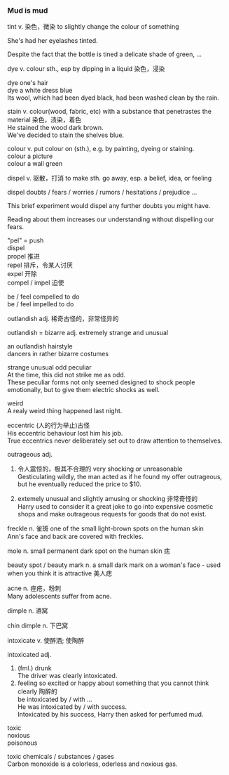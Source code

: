 ### Mud is mud  
  
tint v. 染色，微染 to slightly change the colour of something  
  
She's had her eyelashes tinted.  
  
Despite the fact that the bottle is tined a delicate shade of green, ...  
  
dye v. colour sth., esp by dipping in a liquid 染色，浸染  
  
dye one's hair  
dye a white dress blue  
Its wool, which had been dyed black, had been washed clean by the rain.  
  
stain v. colour(wood, fabric, etc) with a substance that penetrastes the material 染色，渍染，着色  
He stained the wood dark brown.  
We've decided to stain the shelves blue.  
  
colour v. put colour on (sth.), e.g. by painting, dyeing or staining.  
colour a picture  
colour a wall green  
  
dispel v. 驱散，打消 to make sth. go away, esp. a belief, idea, or feeling  
  
dispel doubts / fears / worries / rumors / hesitations / prejudice ...  
  
This brief experiment would dispel any further doubts you might have.  
  
Reading about them increases our understanding without dispelling our fears.  
  
"pel" = push  
dispel  
propel 推进  
repel 排斥，令某人讨厌  
expel 开除  
compel / impel 迫使  
  
be / feel compelled to do  
be / feel impelled to do  
  
outlandish adj. 稀奇古怪的，非常怪异的  
  
outlandish = bizarre adj. extremely strange and unusual  
  
an outlandish hairstyle  
dancers in rather bizarre costumes  
  
strange  unusual  odd  peculiar  
At the time, this did not strike me as odd.  
These peculiar forms not only seemed designed to shock people emotionally, but to give them electric shocks as well.  
  
weird  
A realy weird thing happened last night.  
  
eccentric (人的行为举止)古怪  
His eccentric behaviour lost him his job.  
True eccentrics never deliberately set out to draw attention to themselves.  
  
outrageous adj.  
1. 令人震惊的，极其不合理的 very shocking or unreasonable  
Gesticulating wildly, the man acted as if he found my offer outrageous, but he eventually reduced the price to $10.  
  
2. extemely unusual and slightly amusing or shocking 非常奇怪的  
Harry used to consider it a great joke to go into expensive cosmetic shops and make outrageous requests for goods that do not exist.  
  
freckle n. 雀斑 one of the small light-brown spots on the human skin   
Ann's face and back are covered with freckles.  
  
mole n. small permanent dark spot on the human skin 痣  
  
beauty spot / beauty mark n. a small dark mark on a woman's face - used when you think it is attractive 美人痣  
  
acne n. 痤疮，粉刺  
Many adolescents suffer from acne.  
  
dimple n. 酒窝  
  
chin dimple n. 下巴窝  
  
intoxicate v. 使醉酒; 使陶醉  
  
intoxicated adj.  
1. (fml.) drunk  
The driver was clearly intoxicated.  
2. feeling so excited or happy about something that you cannot think clearly 陶醉的  
be intoxicated by / with ...  
He was intoxicated by / with success.  
Intoxicated by his success, Harry then asked for perfumed mud.  
  
toxic  
noxious  
poisonous  
  
toxic chemicals / substances / gases  
Carbon monoxide is a colorless, oderless and noxious gas.  